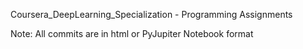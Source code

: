Coursera_DeepLearning_Specialization - Programming Assignments

Note: All commits are in html or PyJupiter Notebook format
